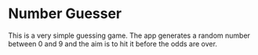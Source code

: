 # Number Guesser

This is a very simple guessing game. The app generates a random number between 0 and 9 and the aim is to hit it before the odds are over.
